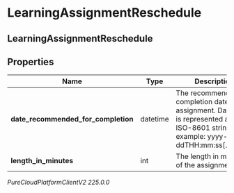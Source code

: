 # LearningAssignmentReschedule

## LearningAssignmentReschedule

## Properties

|Name | Type | Description | Notes|
|------------ | ------------- | ------------- | -------------|
| **date_recommended_for_completion** | datetime | The recommended completion date of the assignment. Date time is represented as an ISO-8601 string. For example: yyyy-MM-ddTHH:mm:ss[.mmm]Z | |
| **length_in_minutes** | int | The length in minutes of the assignment | [optional] |



_PureCloudPlatformClientV2 225.0.0_
